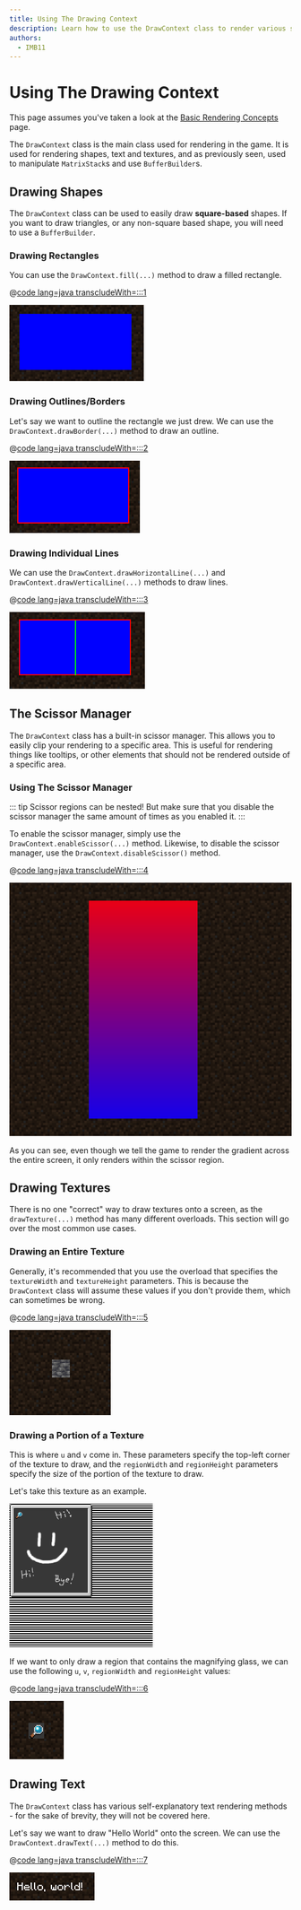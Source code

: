 ```yaml
---
title: Using The Drawing Context
description: Learn how to use the DrawContext class to render various shapes, text and textures.
authors:
  - IMB11
---
```


# Using The Drawing Context

This page assumes you've taken a look at the [Basic Rendering Concepts](./basic-concepts.md) page.

The `DrawContext` class is the main class used for rendering in the game. It is used for rendering shapes, text and textures, and as previously seen, used to manipulate `MatrixStack`s and use `BufferBuilder`s.

## Drawing Shapes

The `DrawContext` class can be used to easily draw **square-based** shapes. If you want to draw triangles, or any non-square based shape, you will need to use a `BufferBuilder`.

### Drawing Rectangles

You can use the `DrawContext.fill(...)` method to draw a filled rectangle.

@[code lang=java transcludeWith=:::1](@/reference/latest/src/client/java/com/example/docs/rendering/DrawContextExampleScreen.java)

![A rectangle.](../../assets/develop/rendering/draw-context-rectangle.png)

### Drawing Outlines/Borders

Let's say we want to outline the rectangle we just drew. We can use the `DrawContext.drawBorder(...)` method to draw an outline.

@[code lang=java transcludeWith=:::2](@/reference/latest/src/client/java/com/example/docs/rendering/DrawContextExampleScreen.java)

![Rectangle with border.](../../assets/develop/rendering/draw-context-rectangle-border.png)

### Drawing Individual Lines

We can use the `DrawContext.drawHorizontalLine(...)` and `DrawContext.drawVerticalLine(...)` methods to draw lines.

@[code lang=java transcludeWith=:::3](@/reference/latest/src/client/java/com/example/docs/rendering/DrawContextExampleScreen.java)

![Lines](../../assets/develop/rendering/draw-context-lines.png)

## The Scissor Manager

The `DrawContext` class has a built-in scissor manager. This allows you to easily clip your rendering to a specific area. This is useful for rendering things like tooltips, or other elements that should not be rendered outside of a specific area.

### Using The Scissor Manager

::: tip
Scissor regions can be nested! But make sure that you disable the scissor manager the same amount of times as you enabled it.
:::

To enable the scissor manager, simply use the `DrawContext.enableScissor(...)` method. Likewise, to disable the scissor manager, use the `DrawContext.disableScissor()` method.

@[code lang=java transcludeWith=:::4](@/reference/latest/src/client/java/com/example/docs/rendering/DrawContextExampleScreen.java)

![Scissor region in action.](../../assets/develop/rendering/draw-context-scissor.png)

As you can see, even though we tell the game to render the gradient across the entire screen, it only renders within the scissor region.

## Drawing Textures

There is no one "correct" way to draw textures onto a screen, as the `drawTexture(...)` method has many different overloads. This section will go over the most common use cases.

### Drawing an Entire Texture

Generally, it's recommended that you use the overload that specifies the `textureWidth` and `textureHeight` parameters. This is because the `DrawContext` class will assume these values if you don't provide them, which can sometimes be wrong.

@[code lang=java transcludeWith=:::5](@/reference/latest/src/client/java/com/example/docs/rendering/DrawContextExampleScreen.java)

![Drawing whole texture example.](../../assets/develop/rendering/draw-context-whole-texture.png)

### Drawing a Portion of a Texture

This is where `u` and `v` come in. These parameters specify the top-left corner of the texture to draw, and the `regionWidth` and `regionHeight` parameters specify the size of the portion of the texture to draw.

Let's take this texture as an example.

![Recipe Book Texture](../../assets/develop/rendering/draw-context-recipe-book-background.png)

If we want to only draw a region that contains the magnifying glass, we can use the following `u`, `v`, `regionWidth` and `regionHeight` values:

@[code lang=java transcludeWith=:::6](@/reference/latest/src/client/java/com/example/docs/rendering/DrawContextExampleScreen.java)

![Region Texture](../../assets/develop/rendering/draw-context-region-texture.png)

## Drawing Text

The `DrawContext` class has various self-explanatory text rendering methods - for the sake of brevity, they will not be covered here.

Let's say we want to draw "Hello World" onto the screen. We can use the `DrawContext.drawText(...)` method to do this.

@[code lang=java transcludeWith=:::7](@/reference/latest/src/client/java/com/example/docs/rendering/DrawContextExampleScreen.java)

![Drawing text](../../assets/develop/rendering/draw-context-text.png)